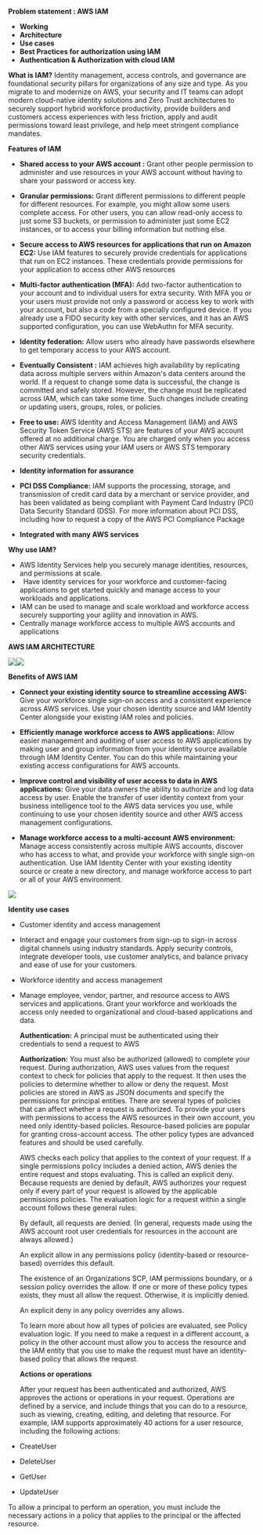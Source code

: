 
**Problem statement : AWS IAM**

- **Working**
- **Architecture**
- **Use cases**
- **Best Practices for authorization using IAM**
- **Authentication & Authorization with cloud IAM**

**What is IAM?**
Identity management, access controls, and governance are foundational security pillars for organizations of any size and type. As you migrate to and modernize on AWS, your security and IT teams can adopt modern cloud-native identity solutions and Zero Trust architectures to securely support hybrid workforce productivity, provide builders and customers access experiences with less friction, apply and audit permissions toward least privilege, and help meet stringent compliance mandates.


**Features of IAM**

- **Shared access to your AWS account :** Grant other people permission to administer and use resources in your AWS account without having to share your password or access key.

- **Granular permissions:** Grant different permissions to different people for different resources. For example, you might allow some users complete access. For other users, you can allow read-only access to just some S3 buckets, or permission to administer just some EC2 instances, or to access your billing information but nothing else.

- **Secure access to AWS resources for applications that run on Amazon EC2:** Use IAM features to securely provide credentials for applications that run on EC2 instances. These credentials provide permissions for your application to access other AWS resources

- **Multi-factor authentication (MFA):**  Add two-factor authentication to your account and to individual users for extra security. With MFA you or your users must provide not only a password or access key to work with your account, but also a code from a specially configured device. If you already use a FIDO security key with other services, and it has an AWS supported configuration, you can use WebAuthn for MFA security.

- **Identity federation:** Allow users who already have passwords elsewhere to get temporary access to your AWS account.

- **Eventually Consistent :** IAM achieves high availability by replicating data across multiple servers within Amazon's data centers around the world. If a request to change some data is successful, the change is committed and safely stored. However, the change must be replicated across IAM, which can take some time. Such changes include creating or updating users, groups, roles, or policies. 


- **Free to use:** AWS Identity and Access Management (IAM) and AWS Security Token Service (AWS STS) are features of your AWS account offered at no additional charge. You are charged only when you access other AWS services using your IAM users or AWS STS temporary security credentials. 

- **Identity information for assurance**

- **PCI DSS Compliance:** IAM supports the processing, storage, and transmission of credit card data by a merchant or service provider, and has been validated as being compliant with Payment Card Industry (PCI) Data Security Standard (DSS). For more information about PCI DSS, including how to request a copy of the AWS PCI Compliance Package

- **Integrated with many AWS services**


**Why use IAM?**

- AWS Identity Services help you securely manage identities, resources, and permissions at scale.
- ` `Have identity services for your workforce and customer-facing applications to get started quickly and manage access to your workloads and applications. 
- IAM can be used to manage and scale workload and workforce access securely supporting your agility and innovation in AWS. 
- Centrally manage workforce access to multiple AWS accounts and applications


**AWS IAM ARCHITECTURE**

![](Aspose.Words.aa4aeb2a-2851-491e-bb91-92cc1fd3cf89.001.png)![](Aspose.Words.aa4aeb2a-2851-491e-bb91-92cc1fd3cf89.002.png)

**Benefits of AWS IAM**

- **Connect your existing identity source to streamline accessing AWS:** Give your workforce single sign-on access and a consistent experience across AWS services. Use your chosen identity source and IAM Identity Center alongside your existing IAM roles and policies.

- **Efficiently manage workforce access to AWS applications:** Allow easier management and auditing of user access to AWS applications by making user and group information from your identity source available through IAM Identity Center. You can do this while maintaining your existing access configurations for AWS accounts.

- **Improve control and visibility of user access to data in AWS applications:** Give your data owners the ability to authorize and log data access by user. Enable the transfer of user identity context from your business intelligence tool to the AWS data services you use, while continuing to use your chosen identity source and other AWS access management configurations.

- **Manage workforce access to a multi-account AWS environment:** Manage access consistently across multiple AWS accounts, discover who has access to what, and provide your workforce with single sign-on authentication. Use IAM Identity Center with your existing identity source or create a new directory, and manage workforce access to part or all of your AWS environment.

![](Aspose.Words.aa4aeb2a-2851-491e-bb91-92cc1fd3cf89.003.png)

**Identity use cases**

- Customer identity and access management
- Interact and engage your customers from sign-up to sign-in across digital channels using industry standards. Apply security controls, integrate developer tools, use customer analytics, and balance privacy and ease of use for your customers. 
- Workforce identity and access management
- Manage employee, vendor, partner, and resource access to AWS services and applications. Grant your workforce and workloads the access only needed to organizational and cloud-based applications and data.


  **Authentication:** A principal must be authenticated using their credentials to send a request to AWS

  **Authorization:**  You must also be authorized (allowed) to complete your request. During authorization, AWS uses values from the request context to check for policies that apply to the request. It then uses the policies to determine whether to allow or deny the request. Most policies are stored in AWS as JSON documents and specify the permissions for principal entities. There are several types of policies that can affect whether a request is authorized. To provide your users with permissions to access the AWS resources in their own account, you need only identity-based policies. Resource-based policies are popular for granting cross-account access. The other policy types are advanced features and should be used carefully.

  AWS checks each policy that applies to the context of your request. If a single permissions policy includes a denied action, AWS denies the entire request and stops evaluating. This is called an explicit deny. Because requests are denied by default, AWS authorizes your request only if every part of your request is allowed by the applicable permissions policies. The evaluation logic for a request within a single account follows these general rules:

  By default, all requests are denied. (In general, requests made using the AWS account root user credentials for resources in the account are always allowed.)

  An explicit allow in any permissions policy (identity-based or resource-based) overrides this default.

  The existence of an Organizations SCP, IAM permissions boundary, or a session policy overrides the allow. If one or more of these policy types exists, they must all allow the request. Otherwise, it is implicitly denied.

  An explicit deny in any policy overrides any allows.

  To learn more about how all types of policies are evaluated, see Policy evaluation logic. If you need to make a request in a different account, a policy in the other account must allow you to access the resource and the IAM entity that you use to make the request must have an identity-based policy that allows the request.

  **Actions or operations**

  After your request has been authenticated and authorized, AWS approves the actions or operations in your request. Operations are defined by a service, and include things that you can do to a resource, such as viewing, creating, editing, and deleting that resource. For example, IAM supports approximately 40 actions for a user resource, including the following actions:

- CreateUser

- DeleteUser

- GetUser

- UpdateUser

To allow a principal to perform an operation, you must include the necessary actions in a policy that applies to the principal or the affected resource.
